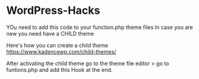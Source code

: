 # WordPress-Hacks

YOu need to add this code to your function.php theme files
In case you are new you need have a CHILD theme 

Here's how you can create a child theme https://www.kadencewp.com/child-themes/

After activating the child theme go to the theme file editor > go to funtions.php and add this Hook at the end.
